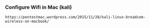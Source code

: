 ### Configure Wifi in Mac (kali)
```
https://pentestmac.wordpress.com/2015/11/28/kali-linux-broadcom-wireless-on-macbook/
```
